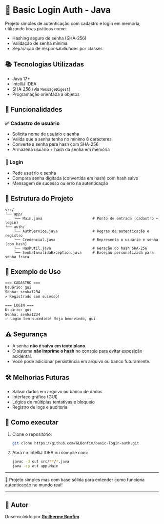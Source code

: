 # 🔐 Basic Login Auth - Java

Projeto simples de autenticação com cadastro e login em memória, utilizando boas práticas como:

- Hashing seguro de senha (SHA-256)
- Validação de senha mínima
- Separação de responsabilidades por classes

## 📚 Tecnologias Utilizadas

- Java 17+
- IntelliJ IDEA
- SHA-256 (via `MessageDigest`)
- Programação orientada a objetos

## 🚀 Funcionalidades

### ✅ Cadastro de usuário

- Solicita nome de usuário e senha
- Valida que a senha tenha no mínimo 8 caracteres
- Converte a senha para hash com SHA-256
- Armazena usuário + hash da senha em memória

### 🔐 Login

- Pede usuário e senha
- Compara senha digitada (convertida em hash) com hash salvo
- Mensagem de sucesso ou erro na autenticação

## 🧠 Estrutura do Projeto

```
src/
└── app/
    └── Main.java                       # Ponto de entrada (cadastro + login)
└── auth/
    └── AuthService.java                # Regras de autenticação e registro
    └── Credencial.java                 # Representa o usuário e senha (com hash)
    └── HashUtil.java                   # Geração do hash SHA-256
    └── SenhaInvalidaException.java     # Exceção personalizada para senha fraca
```

## 📝 Exemplo de Uso

```bash
=== CADASTRO ===
Usuário: gui
Senha: senha1234
✔ Registrado com sucesso!

=== LOGIN ===
Usuário: gui
Senha: senha1234
✅ Login bem-sucedido! Seja bem-vindo, gui
```

## ⚠️ Segurança

- A senha **não é salva em texto plano**.
- O sistema **não imprime o hash** no console para evitar exposição acidental.
- Você pode adicionar persistência em arquivo ou banco futuramente.

## 🛠️ Melhorias Futuras

- Salvar dados em arquivo ou banco de dados
- Interface gráfica (GUI)
- Lógica de múltiplas tentativas e bloqueio
- Registro de logs e auditoria

## 📁 Como executar

1. Clone o repositório:
   ```bash
   git clone https://github.com/GLBonfim/basic-login-auth.git
   ```

2. Abra no IntelliJ IDEA ou compile com:
   ```bash
   javac -d out src/**/*.java
   java -cp out app.Main
   ```

---

🧠 Projeto simples mas com base sólida para entender como funciona autenticação no mundo real!

---
## 👤 Autor

Desenvolvido por  [**Guilherme Bonfim**](https://www.linkedin.com/in/glbonfim)